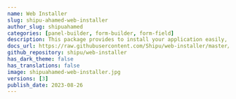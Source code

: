 ```yaml
---
name: Web Installer
slug: shipu-ahamed-web-installer
author_slug: shipuahamed
categories: [panel-builder, form-builder, form-field]
description: This package provides to install your application easily, without having to worry about setting up your environment before starting with the installation process.
docs_url: https://raw.githubusercontent.com/Shipu/web-installer/master/readme.md
github_repository: shipu/web-installer
has_dark_theme: false
has_translations: false
image: shipuahamed-web-installer.jpg
versions: [3]
publish_date: 2023-08-26
---
```

